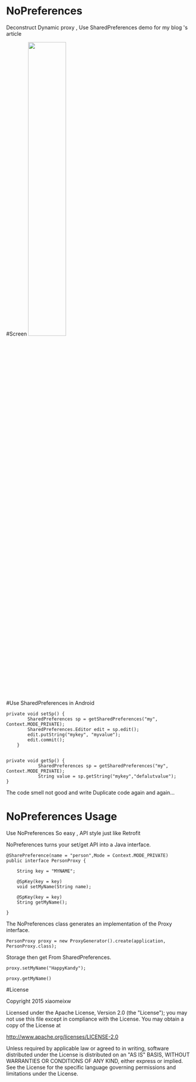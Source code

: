 # NoPreferences
Deconstruct Dynamic proxy , Use SharedPreferences demo for my blog 's article

#Screen
<img src="http://i.imgur.com/ltBY2Ko.png" width="45%">

#Use SharedPreferences in Android

	private void setSp() {
	        SharedPreferences sp = getSharedPreferences("my", Context.MODE_PRIVATE);
	        SharedPreferences.Editor edit = sp.edit();
	        edit.putString("mykey", "myvalue");
	        edit.commit();
	    }


	private void getSp() {
				SharedPreferences sp = getSharedPreferences("my", Context.MODE_PRIVATE);
				String value = sp.getString("mykey","defalutvalue");
	}

The code smell not good and write Duplicate code again and again...


# NoPreferences Usage
Use NoPreferences So easy , API style just like Retrofit

NoPreferences turns your set/get API into a Java interface.

	@SharePreference(name = "person",Mode = Context.MODE_PRIVATE)
    public interface PersonProxy {

        String key = "MYNAME";

        @SpKey(key = key)
        void setMyName(String name);

        @SpKey(key = key)
        String getMyName();

    }


The NoPreferences class generates an implementation of the Proxy interface.

 	PersonProxy proxy = new ProxyGenerator().create(application, PersonProxy.class);

Storage then get From SharedPreferences.

	proxy.setMyName("HappyKandy");

	proxy.getMyName()

#License

Copyright 2015 xiaomeixw

Licensed under the Apache License, Version 2.0 (the "License");
you may not use this file except in compliance with the License.
You may obtain a copy of the License at

   http://www.apache.org/licenses/LICENSE-2.0

Unless required by applicable law or agreed to in writing, software
distributed under the License is distributed on an "AS IS" BASIS,
WITHOUT WARRANTIES OR CONDITIONS OF ANY KIND, either express or implied.
See the License for the specific language governing permissions and
limitations under the License.


